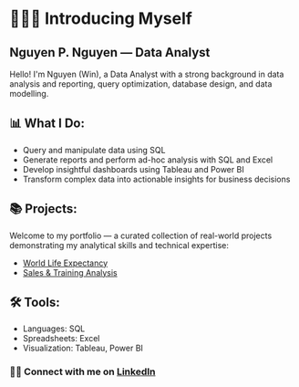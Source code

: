 # 🙋🏻‍♂️ Introducing Myself
## Nguyen P. Nguyen — Data Analyst

Hello! I'm Nguyen (Win), a Data Analyst with a strong background in data analysis and reporting, query optimization, database design, and data modelling.

## 📊 What I Do:
- Query and manipulate data using SQL
- Generate reports and perform ad-hoc analysis with SQL and Excel
- Develop insightful dashboards using Tableau and Power BI
- Transform complex data into actionable insights for business decisions

## 📚 Projects:
Welcome to my portfolio — a curated collection of real-world projects demonstrating my analytical skills and technical expertise:
- [World Life Expectancy](https://github.com/nguyenpn1596/World-Life-Expectancy)
- [Sales & Training Analysis](https://github.com/nguyenpn1596/Sales-Training-and-Engagement-Analysis)

## 🛠️ Tools:
- Languages: SQL
- Spreadsheets: Excel
- Visualization: Tableau, Power BI

### 👋🏻 Connect with me on [LinkedIn](https://www.linkedin.com/in/nguyenpn96/)
